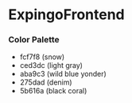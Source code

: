 # ExpingoFrontend

### Color Palette 

- fcf7f8 (snow)
- ced3dc (light gray)
- aba9c3 (wild blue yonder)
- 275dad (denim)
- 5b616a (black coral)

